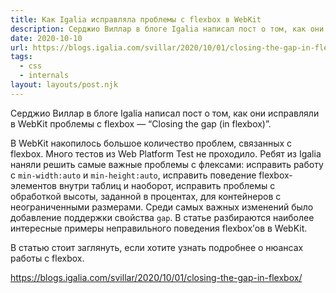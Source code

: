 ```yaml
---
title: Как Igalia исправляла проблемы с flexbox в WebKit
description: Серджио Виллар в блоге Igalia написал пост о том, как они исправляли в WebKit проблемы с flexbox
date: 2020-10-10
url: https://blogs.igalia.com/svillar/2020/10/01/closing-the-gap-in-flexbox/
tags:
  - css
  - internals
layout: layouts/post.njk
---
```

Серджио Виллар в блоге Igalia написал пост о том, как они исправляли в WebKit проблемы с flexbox — “Closing the gap (in flexbox)”.

В WebKit накопилось большое количество проблем, связанных с flexbox. Много тестов из Web Platform Test не проходило. Ребят из Igalia наняли решить самые важные проблемы с флексами: исправить работу с `min-width:auto` и `min-height:auto`, исправить поведение flexbox-элементов внутри таблиц и наоборот, исправить проблемы с обработкой высоты, заданной в процентах, для контейнеров с неограниченными размерами. Среди самых важных изменений было добавление поддержки свойства `gap`. В статье разбираются наиболее интересные примеры неправильного поведения flexbox’ов в WebKit.

В статью стоит заглянуть, если хотите узнать подробнее о нюансах работы с flexbox.

https://blogs.igalia.com/svillar/2020/10/01/closing-the-gap-in-flexbox/
